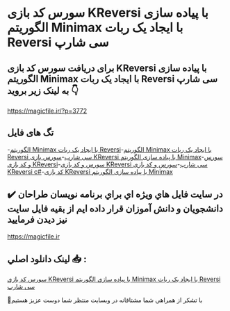 # سورس کد بازی KReversi با پیاده سازی الگوریتم Minimax با ایجاد یک ربات Reversi سی شارپ

## برای دریافت سورس کد بازی KReversi با پیاده سازی الگوریتم Minimax با ایجاد یک ربات Reversi سی شارپ به لینک زیر بروید 👇

https://magicfile.ir/?p=3772

## تگ های فایل

-[الگوریتم Minimax با ایجاد یک ربات Reversi](https://magicfile.ir/product/%d8%b3%d9%88%d8%b1%d8%b3-%d8%a8%d8%a7%d8%b2%db%8c-kreversi-%d9%be%db%8c%d8%a7%d8%af%d9%87-%d8%b3%d8%a7%d8%b2%db%8c-%d8%a7%d9%84%da%af%d9%88%d8%b1%db%8c%d8%aa%d9%85-minimax-%d8%b1%d8%a8%d8%a7%d8%aa-%d8%b3%db%8c-%d8%b4%d8%a7%d8%b1%d9%be/)-[الگوریتم Minimax با ایجاد یک ربات Reversi سی شارپ](https://magicfile.ir/product/%d8%b3%d9%88%d8%b1%d8%b3-%d8%a8%d8%a7%d8%b2%db%8c-kreversi-%d9%be%db%8c%d8%a7%d8%af%d9%87-%d8%b3%d8%a7%d8%b2%db%8c-%d8%a7%d9%84%da%af%d9%88%d8%b1%db%8c%d8%aa%d9%85-minimax-%d8%b1%d8%a8%d8%a7%d8%aa-%d8%b3%db%8c-%d8%b4%d8%a7%d8%b1%d9%be/)-[سورس بازی KReversi با پیاده سازی الگوریتم Minimax](https://magicfile.ir/product/%d8%b3%d9%88%d8%b1%d8%b3-%d8%a8%d8%a7%d8%b2%db%8c-kreversi-%d9%be%db%8c%d8%a7%d8%af%d9%87-%d8%b3%d8%a7%d8%b2%db%8c-%d8%a7%d9%84%da%af%d9%88%d8%b1%db%8c%d8%aa%d9%85-minimax-%d8%b1%d8%a8%d8%a7%d8%aa-%d8%b3%db%8c-%d8%b4%d8%a7%d8%b1%d9%be/)-[سورس و کد بازی KReversi](https://magicfile.ir/product/%d8%b3%d9%88%d8%b1%d8%b3-%d8%a8%d8%a7%d8%b2%db%8c-kreversi-%d9%be%db%8c%d8%a7%d8%af%d9%87-%d8%b3%d8%a7%d8%b2%db%8c-%d8%a7%d9%84%da%af%d9%88%d8%b1%db%8c%d8%aa%d9%85-minimax-%d8%b1%d8%a8%d8%a7%d8%aa-%d8%b3%db%8c-%d8%b4%d8%a7%d8%b1%d9%be/)-[سورس و کد بازی KReversi سی شارپ](https://magicfile.ir/product/%d8%b3%d9%88%d8%b1%d8%b3-%d8%a8%d8%a7%d8%b2%db%8c-kreversi-%d9%be%db%8c%d8%a7%d8%af%d9%87-%d8%b3%d8%a7%d8%b2%db%8c-%d8%a7%d9%84%da%af%d9%88%d8%b1%db%8c%d8%aa%d9%85-minimax-%d8%b1%d8%a8%d8%a7%d8%aa-%d8%b3%db%8c-%d8%b4%d8%a7%d8%b1%d9%be/)-[سورس و کد بازی KReversi c#](https://magicfile.ir/product/%d8%b3%d9%88%d8%b1%d8%b3-%d8%a8%d8%a7%d8%b2%db%8c-kreversi-%d9%be%db%8c%d8%a7%d8%af%d9%87-%d8%b3%d8%a7%d8%b2%db%8c-%d8%a7%d9%84%da%af%d9%88%d8%b1%db%8c%d8%aa%d9%85-minimax-%d8%b1%d8%a8%d8%a7%d8%aa-%d8%b3%db%8c-%d8%b4%d8%a7%d8%b1%d9%be/)-[کد بازی KReversi با پیاده سازی الگوریتم Minimax](https://magicfile.ir/product/%d8%b3%d9%88%d8%b1%d8%b3-%d8%a8%d8%a7%d8%b2%db%8c-kreversi-%d9%be%db%8c%d8%a7%d8%af%d9%87-%d8%b3%d8%a7%d8%b2%db%8c-%d8%a7%d9%84%da%af%d9%88%d8%b1%db%8c%d8%aa%d9%85-minimax-%d8%b1%d8%a8%d8%a7%d8%aa-%d8%b3%db%8c-%d8%b4%d8%a7%d8%b1%d9%be/)

## ✔️ در سايت فايل هاي ويژه اي براي برنامه نويسان طراحان دانشجويان و دانش آموزان قرار داده ايم از بقيه فايل سايت نيز ديدن فرماييد

https://magicfile.ir


## لينک دانلود اصلي 📥 :

[سورس کد بازی KReversi با پیاده سازی الگوریتم Minimax با ایجاد یک ربات Reversi سی شارپ](https://magicfile.ir/product/%d8%b3%d9%88%d8%b1%d8%b3-%d8%a8%d8%a7%d8%b2%db%8c-kreversi-%d9%be%db%8c%d8%a7%d8%af%d9%87-%d8%b3%d8%a7%d8%b2%db%8c-%d8%a7%d9%84%da%af%d9%88%d8%b1%db%8c%d8%aa%d9%85-minimax-%d8%b1%d8%a8%d8%a7%d8%aa-%d8%b3%db%8c-%d8%b4%d8%a7%d8%b1%d9%be/) 


🙏با تشکر از همراهي شما مشتاقانه در وبسایت منتظر شما دوست عزیز هستیم

